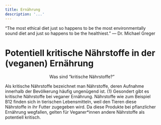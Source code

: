 ```yaml
---
title: Ernährung
description: '...'
---
```


“The most ethical diet just so happens to be the most environmentally sound diet and just so happens to be the healthiest.” ― Dr. Michael Greger

# Potentiell kritische Nährstoffe in der (veganen) Ernährung

<center>
Was sind “kritische Nährstoffe?”
</center>

Als kritische Nährstoffe bezeichnet man Nährstoffe, deren Aufnahme innerhalb der Bevölkerung häufig ungenügend ist. (1)
Gesondert gibt es kritische Nährstoffe bei veganer Ernährung.
Nährstoffe wie zum Beispiel B12 finden sich in tierischen Lebensmitteln, weil den Tieren diese Nährstoffe in ihr Futter zugegeben wird. Da diese Produkte bei pflanzlicher Ernährung wegfallen, gelten für Veganer*innen andere Nährstoffe als potentiell kritisch.
